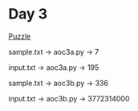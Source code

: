 # Day 3

[Puzzle](https://adventofcode.com/2020/day/3)

sample.txt -> aoc3a.py -> 7

input.txt -> aoc3a.py -> 195

sample.txt -> aoc3b.py -> 336

input.txt -> aoc3b.py -> 3772314000

